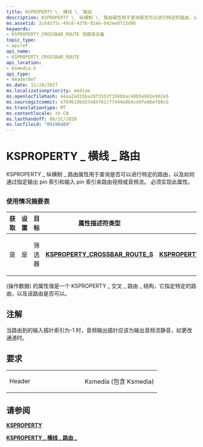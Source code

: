 ```yaml
---
title: KSPROPERTY \_ 横线 \_ 路由
description: KSPROPERTY \_ 纵横制 \_ 路由属性用于查询是否可以进行特定的路由，以及如何通过指定输出 pin 索引和输入 pin 索引来路由视频或音频流。 必须实现此属性。
ms.assetid: 2c64575c-49c6-437b-924e-042ee0f15d9b
keywords:
- KSPROPERTY_CROSSBAR_ROUTE 流媒体设备
topic_type:
- apiref
api_name:
- KSPROPERTY_CROSSBAR_ROUTE
api_location:
- Ksmedia.h
api_type:
- HeaderDef
ms.date: 11/28/2017
ms.localizationpriority: medium
ms.openlocfilehash: 44aa2ad15ba29f5553f356bbac48b5e9d2e9d2e5
ms.sourcegitcommit: e769619bd37e04762c77444e8b4ce9fe86ef09cb
ms.translationtype: MT
ms.contentlocale: zh-CN
ms.lasthandoff: 08/31/2020
ms.locfileid: "89190489"
---
```

# <a name="ksproperty_crossbar_route"></a>KSPROPERTY \_ 横线 \_ 路由


KSPROPERTY \_ 纵横制 \_ 路由属性用于查询是否可以进行特定的路由，以及如何通过指定输出 pin 索引和输入 pin 索引来路由视频或音频流。 必须实现此属性。

## <span id="ddk_ksproperty_crossbar_route_ks"></span><span id="DDK_KSPROPERTY_CROSSBAR_ROUTE_KS"></span>


### <a name="usage-summary-table"></a>使用情况摘要表

<table>
<colgroup>
<col width="20%" />
<col width="20%" />
<col width="20%" />
<col width="20%" />
<col width="20%" />
</colgroup>
<thead>
<tr class="header">
<th>获取</th>
<th>设置</th>
<th>目标</th>
<th>属性描述符类型</th>
<th>属性值类型</th>
</tr>
</thead>
<tbody>
<tr class="odd">
<td><p>是</p></td>
<td><p>是</p></td>
<td><p>筛选器</p></td>
<td><p><a href="https://docs.microsoft.com/windows-hardware/drivers/ddi/ksmedia/ns-ksmedia-ksproperty_crossbar_route_s" data-raw-source="[&lt;strong&gt;KSPROPERTY_CROSSBAR_ROUTE_S&lt;/strong&gt;](/windows-hardware/drivers/ddi/ksmedia/ns-ksmedia-ksproperty_crossbar_route_s)"><strong>KSPROPERTY_CROSSBAR_ROUTE_S</strong></a></p></td>
<td><p><a href="https://docs.microsoft.com/windows-hardware/drivers/ddi/ksmedia/ns-ksmedia-ksproperty_crossbar_route_s" data-raw-source="[&lt;strong&gt;KSPROPERTY_CROSSBAR_ROUTE_S&lt;/strong&gt;](/windows-hardware/drivers/ddi/ksmedia/ns-ksmedia-ksproperty_crossbar_route_s)"><strong>KSPROPERTY_CROSSBAR_ROUTE_S</strong></a></p></td>
</tr>
</tbody>
</table>

 

 (操作数据) 的属性值是一个 KSPROPERTY \_ 交叉 \_ 路由 \_ 结构，它指定特定的路由，以及该路由是否可以。

<a name="remarks"></a>注解
-------

当路由到的输入插针索引为-1 时，音频输出插针应该为输出音频流静音，如更改通道时。

<a name="requirements"></a>要求
------------

<table>
<colgroup>
<col width="50%" />
<col width="50%" />
</colgroup>
<tbody>
<tr class="odd">
<td><p>Header</p></td>
<td>Ksmedia (包含 Ksmedia) </td>
</tr>
</tbody>
</table>

## <a name="see-also"></a>请参阅


[**KSPROPERTY**](/windows-hardware/drivers/ddi/ks/ns-ks-ksidentifier)

[**KSPROPERTY \_ 横线 \_ 路由 \_**](/windows-hardware/drivers/ddi/ksmedia/ns-ksmedia-ksproperty_crossbar_route_s)

 

